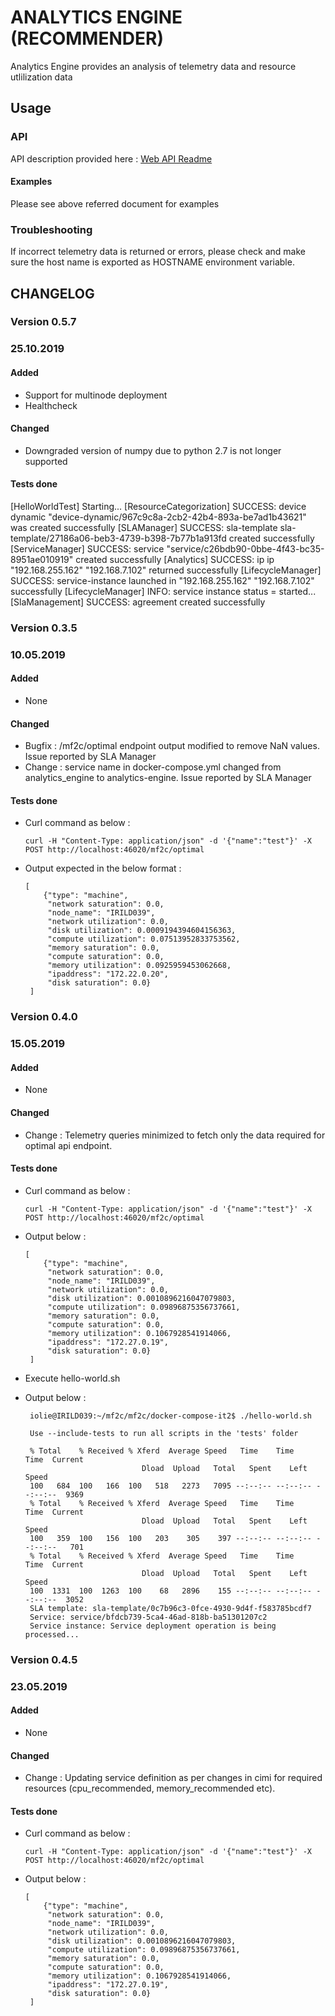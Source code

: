# ANALYTICS ENGINE (RECOMMENDER)

Analytics Engine provides an analysis of telemetry data and resource utlilization data

## Usage

### API

API description provided here : [Web API Readme](https://github.com/mF2C/analytics_engine/blob/master/analytics_engine/heuristics/sinks/mf2c/README.md)

#### Examples

Please see above referred document for examples 

### Troubleshooting

If incorrect telemetry data is returned or errors, please check and make sure the host name is exported as HOSTNAME environment variable.

## CHANGELOG

### Version 0.5.7

### 25.10.2019

#### Added

 - Support for multinode deployment 
 - Healthcheck


#### Changed

 - Downgraded version of numpy due to python 2.7 is not longer supported 

#### Tests done

 [HelloWorldTest]  Starting...
 [ResourceCategorization]  SUCCESS: device dynamic "device-dynamic/967c9c8a-2cb2-42b4-893a-be7ad1b43621" was created successfully
 [SLAManager]             SUCCESS: sla-template sla-template/27186a06-beb3-4739-b398-7b77b1a913fd created successfully
 [ServiceManager]         SUCCESS: service "service/c26bdb90-0bbe-4f43-bc35-8951ae010919" created successfully
 [Analytics]              SUCCESS: ip ip "192.168.255.162" "192.168.7.102" returned successfully
 [LifecycleManager]       SUCCESS: service-instance launched in "192.168.255.162" "192.168.7.102" successfully
 [LifecycleManager]       INFO:    service instance status = started...
 [SlaManagement]          SUCCESS: agreement created successfully
 

### Version 0.3.5

### 10.05.2019 

#### Added

 - None

#### Changed

 - Bugfix : /mf2c/optimal endpoint output modified to remove NaN values. Issue reported by SLA Manager
 - Change : service name in docker-compose.yml changed from analytics_engine to analytics-engine. Issue reported by SLA Manager

#### Tests done

  - Curl command as below : 
  
		curl -H "Content-Type: application/json" -d '{"name":"test"}' -X POST http://localhost:46020/mf2c/optimal

  - Output expected in the below format : 
  
        [
            {"type": "machine", 
             "network saturation": 0.0, 
             "node_name": "IRILD039", 
             "network utilization": 0.0, 
             "disk utilization": 0.0009194394604156363, 
             "compute utilization": 0.07513952833753562, 
             "memory saturation": 0.0, 
             "compute saturation": 0.0, 
             "memory utilization": 0.0925959453062668, 
             "ipaddress": "172.22.0.20", 
             "disk saturation": 0.0}
         ]
        
### Version 0.4.0

### 15.05.2019 

#### Added

 - None

#### Changed

 - Change : Telemetry queries minimized to fetch only the data required for optimal api endpoint.

#### Tests done

  - Curl command as below : 
  
		curl -H "Content-Type: application/json" -d '{"name":"test"}' -X POST http://localhost:46020/mf2c/optimal

  - Output below : 
  
        [
            {"type": "machine", 
             "network saturation": 0.0, 
             "node_name": "IRILD039", 
             "network utilization": 0.0, 
             "disk utilization": 0.0010896216047079803, 
             "compute utilization": 0.09896875356737661, 
             "memory saturation": 0.0, 
             "compute saturation": 0.0, 
             "memory utilization": 0.1067928541914066, 
             "ipaddress": "172.27.0.19", 
             "disk saturation": 0.0}
         ]

 - Execute hello-world.sh
 
 - Output below :
 
		iolie@IRILD039:~/mf2c/mf2c/docker-compose-it2$ ./hello-world.sh 

	    Use --include-tests to run all scripts in the 'tests' folder    

		% Total    % Received % Xferd  Average Speed   Time    Time     Time  Current
                                 Dload  Upload   Total   Spent    Left  Speed
		100   684  100   166  100   518   2273   7095 --:--:-- --:--:-- --:--:--  9369
 		% Total    % Received % Xferd  Average Speed   Time    Time     Time  Current
                                 Dload  Upload   Total   Spent    Left  Speed
		100   359  100   156  100   203    305    397 --:--:-- --:--:-- --:--:--   701
		% Total    % Received % Xferd  Average Speed   Time    Time     Time  Current
                                 Dload  Upload   Total   Spent    Left  Speed
		100  1331  100  1263  100    68   2896    155 --:--:-- --:--:-- --:--:--  3052
		SLA template: sla-template/0c7b96c3-0fce-4930-9d4f-f583785bcdf7
		Service: service/bfdcb739-5ca4-46ad-818b-ba51301207c2
		Service instance: Service deployment operation is being processed...
		
### Version 0.4.5

### 23.05.2019 

#### Added

 - None

#### Changed

 - Change : Updating service definition as per changes in cimi for required resources (cpu_recommended, memory_recommended etc).

#### Tests done

  - Curl command as below : 
  
		curl -H "Content-Type: application/json" -d '{"name":"test"}' -X POST http://localhost:46020/mf2c/optimal

  - Output below : 
  
        [
            {"type": "machine", 
             "network saturation": 0.0, 
             "node_name": "IRILD039", 
             "network utilization": 0.0, 
             "disk utilization": 0.0010896216047079803, 
             "compute utilization": 0.09896875356737661, 
             "memory saturation": 0.0, 
             "compute saturation": 0.0, 
             "memory utilization": 0.1067928541914066, 
             "ipaddress": "172.27.0.19", 
             "disk saturation": 0.0}
         ]

